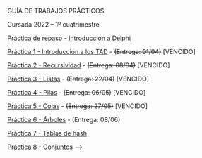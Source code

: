 GUÍA DE TRABAJOS PRÁCTICOS

Cursada 2022 – 1º cuatrimestre

[Práctica de repaso - Introducción a Delphi](practica-repaso.md)

[Práctica 1 - Introducción a los TAD](practica-1.md) - <del>(Entrega: 01/04)</del> [VENCIDO]

[Práctica 2 - Recursividad](practica-2.md) - <del>(Entrega: 08/04)</del> [VENCIDO]

[Práctica 3 - Listas](practica-3.md) - <del>(Entrega: 22/04)</del> [VENCIDO]

[Práctica 4 - Pilas](practica-4.md) - <del>(Entrega: 06/05)</del> [VENCIDO]

[Práctica 5 - Colas](practica-5.md) - <del>(Entrega: 27/05)</del> [VENCIDO]


[Práctica 6 - Árboles](practica-6.md) - (Entrega: 08/06)

[Práctica 7 - Tablas de hash](practica-7.md)

[Práctica 8 - Conjuntos](practica-8.md)
-->
